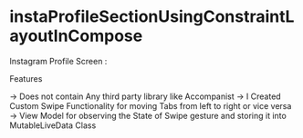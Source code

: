 # instaProfileSectionUsingConstraintLayoutInCompose

Instagram Profile Screen :

Features

-> Does not contain Any third party library like Accompanist 
-> I Created Custom Swipe Functionality for moving Tabs from left to right or vice versa
-> View Model for observing the State of Swipe gesture and storing it into MutableLiveData Class 

